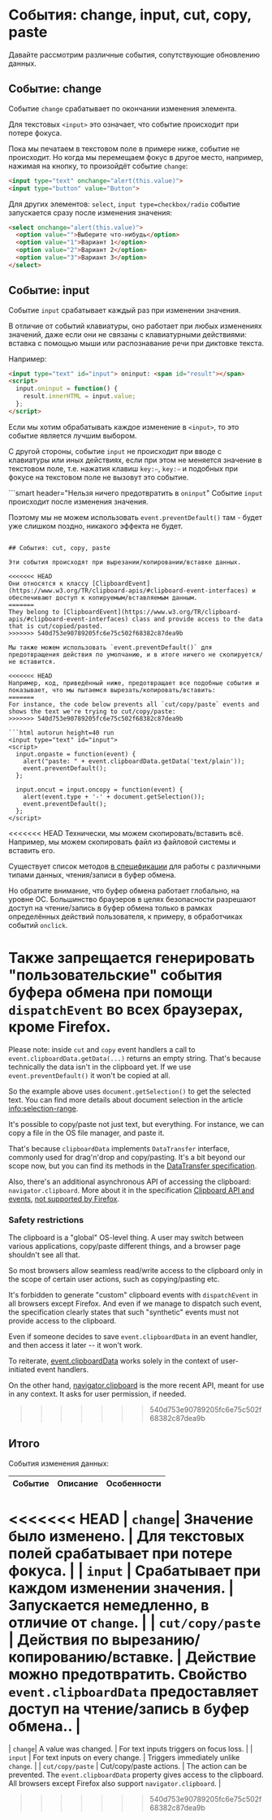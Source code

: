 # События: change, input, cut, copy, paste

Давайте рассмотрим различные события, сопутствующие обновлению данных.

## Событие: change

Событие `change` срабатывает по окончании изменения элемента.

Для текстовых `<input>` это означает, что событие происходит при потере фокуса.

Пока мы печатаем в текстовом поле в примере ниже, событие не происходит. Но когда мы перемещаем фокус в другое место, например, нажимая на кнопку, то произойдёт событие `change`:

```html autorun height=40 run
<input type="text" onchange="alert(this.value)">
<input type="button" value="Button">
```

Для других элементов: `select`, `input type=checkbox/radio` событие запускается сразу после изменения значения:

```html autorun height=40 run
<select onchange="alert(this.value)">
  <option value="">Выберите что-нибудь</option>
  <option value="1">Вариант 1</option>
  <option value="2">Вариант 2</option>
  <option value="3">Вариант 3</option>
</select>
```

## Событие: input

Событие `input` срабатывает каждый раз при изменении значения.

В отличие от событий клавиатуры, оно работает при любых изменениях значений, даже если они не связаны с клавиатурными действиями: вставка с помощью мыши или распознавание речи при диктовке текста.

Например:

```html autorun height=40 run
<input type="text" id="input"> oninput: <span id="result"></span>
<script>
  input.oninput = function() {
    result.innerHTML = input.value;
  };
</script>
```

Если мы хотим обрабатывать каждое изменение в `<input>`, то это событие является лучшим выбором.

С другой стороны, событие `input` не происходит при вводе с клавиатуры или иных действиях, если при этом не меняется значение в текстовом поле, т.е. нажатия клавиш `key:⇦`, `key:⇨` и подобных при фокусе на текстовом поле не вызовут это событие.

```smart header="Нельзя ничего предотвратить в `oninput`"
Событие `input` происходит после изменения значения.

Поэтому мы не можем использовать `event.preventDefault()` там - будет уже слишком поздно, никакого эффекта не будет.
```

## События: cut, copy, paste

Эти события происходят при вырезании/копировании/вставке данных.

<<<<<<< HEAD
Они относятся к классу [ClipboardEvent](https://www.w3.org/TR/clipboard-apis/#clipboard-event-interfaces) и обеспечивают доступ к копируемым/вставляемым данным.
=======
They belong to [ClipboardEvent](https://www.w3.org/TR/clipboard-apis/#clipboard-event-interfaces) class and provide access to the data that is cut/copied/pasted.
>>>>>>> 540d753e90789205fc6e75c502f68382c87dea9b

Мы также можем использовать `event.preventDefault()` для предотвращения действия по умолчанию, и в итоге ничего не скопируется/не вставится.

<<<<<<< HEAD
Например, код, приведённый ниже, предотвращает все подобные события и показывает, что мы пытаемся вырезать/копировать/вставить:
=======
For instance, the code below prevents all `cut/copy/paste` events and shows the text we're trying to cut/copy/paste:
>>>>>>> 540d753e90789205fc6e75c502f68382c87dea9b

```html autorun height=40 run
<input type="text" id="input">
<script>
  input.onpaste = function(event) {
    alert("paste: " + event.clipboardData.getData('text/plain'));
    event.preventDefault();
  };

  input.oncut = input.oncopy = function(event) {
    alert(event.type + '-' + document.getSelection());
    event.preventDefault();
  };
</script>
```

<<<<<<< HEAD
Технически, мы можем скопировать/вставить всё. Например, мы можем скопировать файл из файловой системы и вставить его.

Существует список методов [в спецификации](https://www.w3.org/TR/clipboard-apis/#dfn-datatransfer) для работы с различными типами данных, чтения/записи в буфер обмена.

Но обратите внимание, что буфер обмена работает глобально, на уровне ОС. Большинство браузеров в целях безопасности разрешают доступ на чтение/запись в буфер обмена только в рамках определённых действий пользователя, к примеру, в обработчиках событий `onclick`.

Также запрещается генерировать "пользовательские" события буфера обмена при помощи `dispatchEvent` во всех браузерах, кроме Firefox.
=======
Please note: inside `cut` and `copy` event handlers a call to  `event.clipboardData.getData(...)` returns an empty string. That's because technically the data isn't in the clipboard yet. If we use `event.preventDefault()` it won't be copied at all.

So the example above uses `document.getSelection()` to get the selected text. You can find more details about document selection in the article <info:selection-range>.

It's possible to copy/paste not just text, but everything. For instance, we can copy a file in the OS file manager, and paste it.

That's because `clipboardData` implements `DataTransfer` interface, commonly used for drag'n'drop and copy/pasting. It's a bit beyond our scope now, but you can find its methods in the [DataTransfer specification](https://html.spec.whatwg.org/multipage/dnd.html#the-datatransfer-interface).

Also, there's an additional asynchronous API of accessing the clipboard: `navigator.clipboard`. More about it in the specification [Clipboard API and events](https://www.w3.org/TR/clipboard-apis/), [not supported by Firefox](https://caniuse.com/async-clipboard).

### Safety restrictions

The clipboard is a "global" OS-level thing. A user may switch between various applications, copy/paste different things, and a browser page shouldn't see all that.

So most browsers allow seamless read/write access to the clipboard only in the scope of certain user actions, such as copying/pasting etc.

It's forbidden to generate "custom" clipboard events with `dispatchEvent` in all browsers except Firefox. And even if we manage to dispatch such event, the specification clearly states that such "synthetic" events must not provide access to the clipboard.

Even if someone decides to save `event.clipboardData` in an event handler, and then access it later -- it won't work.

To reiterate, [event.clipboardData](https://www.w3.org/TR/clipboard-apis/#clipboardevent-clipboarddata) works solely in the context of user-initiated event handlers.

On the other hand, [navigator.clipboard](https://www.w3.org/TR/clipboard-apis/#h-navigator-clipboard) is the more recent API, meant for use in any context. It asks for user permission, if needed.
>>>>>>> 540d753e90789205fc6e75c502f68382c87dea9b

## Итого

События изменения данных:

| Событие | Описание | Особенности |
|---------|----------|-------------|
<<<<<<< HEAD
| `change`| Значение было изменено. | Для текстовых полей срабатывает при потере фокуса. |
| `input` | Срабатывает при каждом изменении значения. | Запускается немедленно, в отличие от `change`. |
| `cut/copy/paste` | Действия по вырезанию/копированию/вставке. | Действие можно предотвратить. Свойство `event.clipboardData` предоставляет доступ на чтение/запись в буфер обмена.. |
=======
| `change`| A value was changed. | For text inputs triggers on focus loss. |
| `input` | For text inputs on every change. | Triggers immediately unlike `change`. |
| `cut/copy/paste` | Cut/copy/paste actions. | The action can be prevented. The `event.clipboardData` property gives access to the clipboard. All browsers except Firefox also support `navigator.clipboard`. |
>>>>>>> 540d753e90789205fc6e75c502f68382c87dea9b
